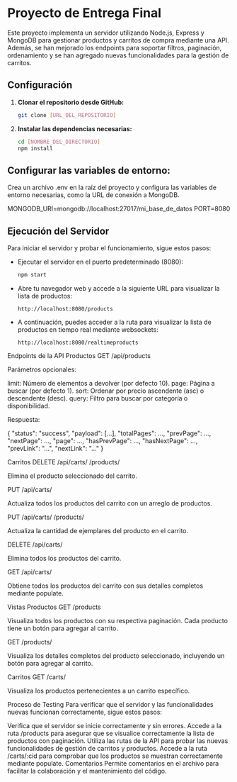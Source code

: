 # Proyecto de Entrega Final

Este proyecto implementa un servidor utilizando Node.js, Express y MongoDB para gestionar productos y carritos de compra mediante una API. Además, se han mejorado los endpoints para soportar filtros, paginación, ordenamiento y se han agregado nuevas funcionalidades para la gestión de carritos.

## Configuración

1. **Clonar el repositorio desde GitHub:**

   ```bash
   git clone [URL_DEL_REPOSITORIO]


2. **Instalar las dependencias necesarias:**

   ```bash
   cd [NOMBRE_DEL_DIRECTORIO]
   npm install
   ```

## Configurar las variables de entorno:

Crea un archivo .env en la raíz del proyecto y configura las variables de entorno necesarias, como la URL de conexión a MongoDB.

MONGODB_URI=mongodb://localhost:27017/mi_base_de_datos
PORT=8080

## Ejecución del Servidor

Para iniciar el servidor y probar el funcionamiento, sigue estos pasos:

- Ejecutar el servidor en el puerto predeterminado (8080):

  ```bash
  npm start
  ```

- Abre tu navegador web y accede a la siguiente URL para visualizar la lista de productos:

  ```
  http://localhost:8080/products
  ```

- A continuación, puedes acceder a la ruta para visualizar la lista de productos en tiempo real mediante websockets:

  ```
  http://localhost:8080/realtimeproducts
  ```



Endpoints de la API
Productos
GET /api/products

Parámetros opcionales:

limit: Número de elementos a devolver (por defecto 10).
page: Página a buscar (por defecto 1).
sort: Ordenar por precio ascendente (asc) o descendente (desc).
query: Filtro para buscar por categoría o disponibilidad.

Respuesta:


{
    "status": "success",
    "payload": [...],
    "totalPages": ...,
    "prevPage": ...,
    "nextPage": ...,
    "page": ...,
    "hasPrevPage": ...,
    "hasNextPage": ...,
    "prevLink": "...",
    "nextLink": "..."
}

Carritos
DELETE /api/carts/
/products/

Elimina el producto seleccionado del carrito.

PUT /api/carts/

Actualiza todos los productos del carrito con un arreglo de productos.

PUT /api/carts/
/products/

Actualiza la cantidad de ejemplares del producto en el carrito.

DELETE /api/carts/

Elimina todos los productos del carrito.

GET /api/carts/

Obtiene todos los productos del carrito con sus detalles completos mediante populate.

Vistas
Productos
GET /products

Visualiza todos los productos con su respectiva paginación. Cada producto tiene un botón para agregar al carrito.

GET /products/

Visualiza los detalles completos del producto seleccionado, incluyendo un botón para agregar al carrito.

Carritos
GET /carts/

Visualiza los productos pertenecientes a un carrito específico.

Proceso de Testing
Para verificar que el servidor y las funcionalidades nuevas funcionan correctamente, sigue estos pasos:

Verifica que el servidor se inicie correctamente y sin errores.
Accede a la ruta /products para asegurar que se visualice correctamente la lista de productos con paginación.
Utiliza las rutas de la API para probar las nuevas funcionalidades de gestión de carritos y productos.
Accede a la ruta /carts/:cid para comprobar que los productos se muestran correctamente mediante populate.
Comentarios
Permite comentarios en el archivo para facilitar la colaboración y el mantenimiento del código.
